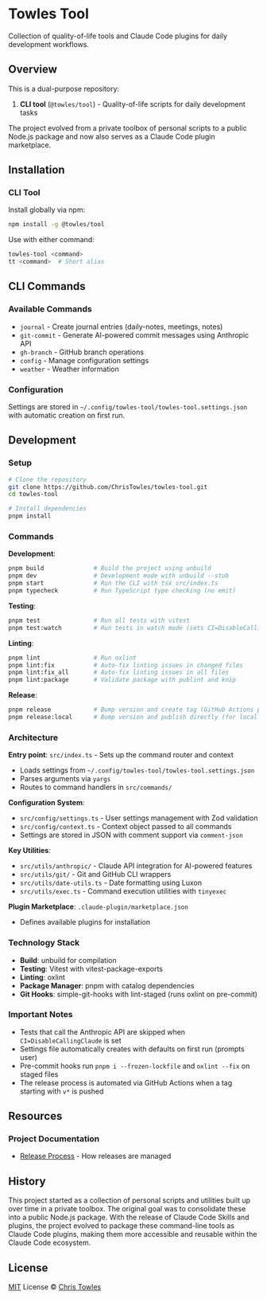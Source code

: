 # Towles Tool

Collection of quality-of-life tools and Claude Code plugins for daily development workflows.

## Overview

This is a dual-purpose repository:
1. **CLI tool** (`@towles/tool`) - Quality-of-life scripts for daily development tasks

The project evolved from a private toolbox of personal scripts to a public Node.js package and now also serves as a Claude Code plugin marketplace.

## Installation

### CLI Tool

Install globally via npm:

```bash
npm install -g @towles/tool
```

Use with either command:

```bash
towles-tool <command>
tt <command>  # Short alias
```

## CLI Commands

### Available Commands

- `journal` - Create journal entries (daily-notes, meetings, notes)
- `git-commit` - Generate AI-powered commit messages using Anthropic API
- `gh-branch` - GitHub branch operations
- `config` - Manage configuration settings
- `weather` - Weather information

### Configuration

Settings are stored in `~/.config/towles-tool/towles-tool.settings.json` with automatic creation on first run.


## Development

### Setup

```bash
# Clone the repository
git clone https://github.com/ChrisTowles/towles-tool.git
cd towles-tool

# Install dependencies
pnpm install
```

### Commands

**Development**:
```bash
pnpm build              # Build the project using unbuild
pnpm dev                # Development mode with unbuild --stub
pnpm start              # Run the CLI with tsx src/index.ts
pnpm typecheck          # Run TypeScript type checking (no emit)
```

**Testing**:
```bash
pnpm test               # Run all tests with vitest
pnpm test:watch         # Run tests in watch mode (sets CI=DisableCallingClaude)
```

**Linting**:
```bash
pnpm lint               # Run oxlint
pnpm lint:fix           # Auto-fix linting issues in changed files
pnpm lint:fix_all       # Auto-fix linting issues in all files
pnpm lint:package       # Validate package with publint and knip
```

**Release**:
```bash
pnpm release            # Bump version and create tag (GitHub Actions publishes to npm)
pnpm release:local      # Bump version and publish directly (for local testing)
```

### Architecture

**Entry point**: `src/index.ts` - Sets up the command router and context
- Loads settings from `~/.config/towles-tool/towles-tool.settings.json`
- Parses arguments via `yargs`
- Routes to command handlers in `src/commands/`

**Configuration System**:
- `src/config/settings.ts` - User settings management with Zod validation
- `src/config/context.ts` - Context object passed to all commands
- Settings are stored in JSON with comment support via `comment-json`

**Key Utilities**:
- `src/utils/anthropic/` - Claude API integration for AI-powered features
- `src/utils/git/` - Git and GitHub CLI wrappers
- `src/utils/date-utils.ts` - Date formatting using Luxon
- `src/utils/exec.ts` - Command execution utilities with `tinyexec`

**Plugin Marketplace**: `.claude-plugin/marketplace.json`
- Defines available plugins for installation

### Technology Stack

- **Build**: unbuild for compilation
- **Testing**: Vitest with vitest-package-exports
- **Linting**: oxlint
- **Package Manager**: pnpm with catalog dependencies
- **Git Hooks**: simple-git-hooks with lint-staged (runs oxlint on pre-commit)

### Important Notes

- Tests that call the Anthropic API are skipped when `CI=DisableCallingClaude` is set
- Settings file automatically creates with defaults on first run (prompts user)
- Pre-commit hooks run `pnpm i --frozen-lockfile` and `oxlint --fix` on staged files
- The release process is automated via GitHub Actions when a tag starting with `v*` is pushed


## Resources


### Project Documentation

- [Release Process](release-process.md) - How releases are managed

## History

This project started as a collection of personal scripts and utilities built up over time in a private toolbox. The original goal was to consolidate these into a public Node.js package. With the release of Claude Code Skills and plugins, the project evolved to package these command-line tools as Claude Code plugins, making them more accessible and reusable within the Claude Code ecosystem.

## License

[MIT](./LICENSE) License © [Chris Towles](https://github.com/ChrisTowles)
